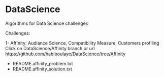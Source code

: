 DataScience
===========

Algorithms for Data Science challenges

Challenges:

1- Affinity: Audiance Science, Compatibility Measure, Customers profiling
   Click on DataScience/Affinity branch 
   or url https://github.com/habiboulaye/DataScience/tree/Affinity
   - README.affinity_problem.txt
   - README.affinity_solution.txt
